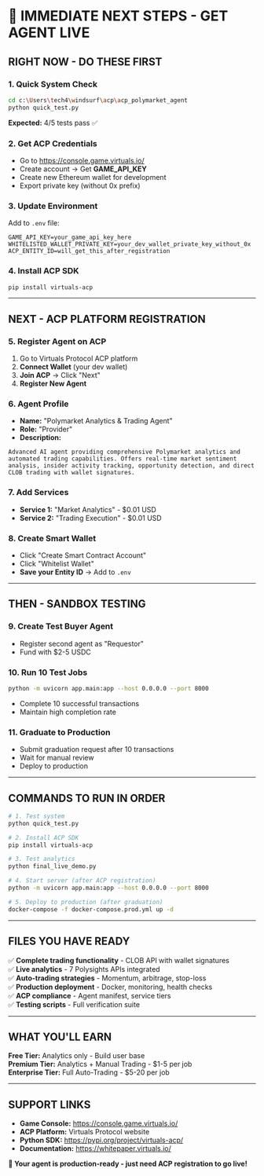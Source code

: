 # 🚀 IMMEDIATE NEXT STEPS - GET AGENT LIVE

## **RIGHT NOW - DO THESE FIRST**

### **1. Quick System Check**
```bash
cd c:\Users\tech4\windsurf\acp\acp_polymarket_agent
python quick_test.py
```
**Expected:** 4/5 tests pass ✅

### **2. Get ACP Credentials**
- Go to https://console.game.virtuals.io/
- Create account → Get **GAME_API_KEY**
- Create new Ethereum wallet for development
- Export private key (without 0x prefix)

### **3. Update Environment**
Add to `.env` file:
```env
GAME_API_KEY=your_game_api_key_here
WHITELISTED_WALLET_PRIVATE_KEY=your_dev_wallet_private_key_without_0x
ACP_ENTITY_ID=will_get_this_after_registration
```

### **4. Install ACP SDK**
```bash
pip install virtuals-acp
```

---

## **NEXT - ACP PLATFORM REGISTRATION**

### **5. Register Agent on ACP**
1. Go to Virtuals Protocol ACP platform
2. **Connect Wallet** (your dev wallet)
3. **Join ACP** → Click "Next"
4. **Register New Agent**

### **6. Agent Profile**
- **Name:** "Polymarket Analytics & Trading Agent"
- **Role:** "Provider" 
- **Description:** 
```
Advanced AI agent providing comprehensive Polymarket analytics and automated trading capabilities. Offers real-time market sentiment analysis, insider activity tracking, opportunity detection, and direct CLOB trading with wallet signatures.
```

### **7. Add Services**
- **Service 1:** "Market Analytics" - $0.01 USD
- **Service 2:** "Trading Execution" - $0.01 USD

### **8. Create Smart Wallet**
- Click "Create Smart Contract Account"
- Click "Whitelist Wallet"
- **Save your Entity ID** → Add to `.env`

---

## **THEN - SANDBOX TESTING**

### **9. Create Test Buyer Agent**
- Register second agent as "Requestor"
- Fund with $2-5 USDC

### **10. Run 10 Test Jobs**
```bash
python -m uvicorn app.main:app --host 0.0.0.0 --port 8000
```
- Complete 10 successful transactions
- Maintain high completion rate

### **11. Graduate to Production**
- Submit graduation request after 10 transactions
- Wait for manual review
- Deploy to production

---

## **COMMANDS TO RUN IN ORDER**

```bash
# 1. Test system
python quick_test.py

# 2. Install ACP SDK
pip install virtuals-acp

# 3. Test analytics
python final_live_demo.py

# 4. Start server (after ACP registration)
python -m uvicorn app.main:app --host 0.0.0.0 --port 8000

# 5. Deploy to production (after graduation)
docker-compose -f docker-compose.prod.yml up -d
```

---

## **FILES YOU HAVE READY**

✅ **Complete trading functionality** - CLOB API with wallet signatures  
✅ **Live analytics** - 7 Polysights APIs integrated  
✅ **Auto-trading strategies** - Momentum, arbitrage, stop-loss  
✅ **Production deployment** - Docker, monitoring, health checks  
✅ **ACP compliance** - Agent manifest, service tiers  
✅ **Testing scripts** - Full verification suite  

---

## **WHAT YOU'LL EARN**

**Free Tier:** Analytics only - Build user base  
**Premium Tier:** Analytics + Manual Trading - $1-5 per job  
**Enterprise Tier:** Full Auto-Trading - $5-20 per job  

---

## **SUPPORT LINKS**

- **Game Console:** https://console.game.virtuals.io/
- **ACP Platform:** Virtuals Protocol website
- **Python SDK:** https://pypi.org/project/virtuals-acp/
- **Documentation:** https://whitepaper.virtuals.io/

**🎯 Your agent is production-ready - just need ACP registration to go live!**
